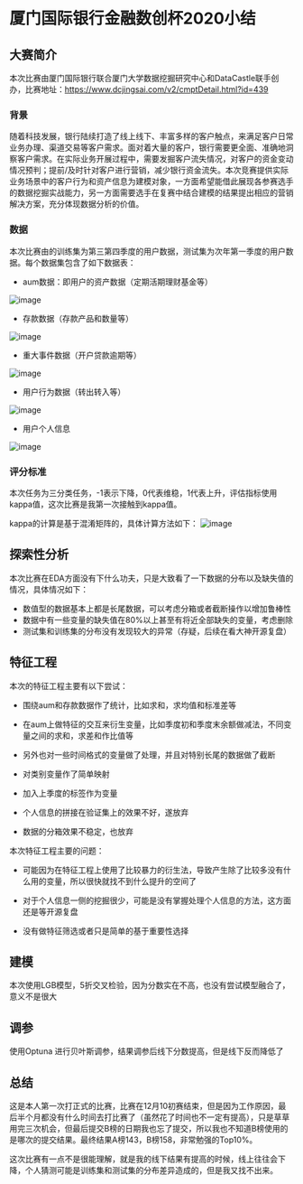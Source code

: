 # 厦门国际银行金融数创杯2020小结
## 大赛简介
本次比赛由厦门国际银行联合厦门大学数据挖掘研究中心和DataCastle联手创办，比赛地址：https://www.dcjingsai.com/v2/cmptDetail.html?id=439
### 背景
随着科技发展，银行陆续打造了线上线下、丰富多样的客户触点，来满足客户日常业务办理、渠道交易等客户需求。面对着大量的客户，银行需要更全面、准确地洞察客户需求。在实际业务开展过程中，需要发掘客户流失情况，对客户的资金变动情况预判；提前/及时针对客户进行营销，减少银行资金流失。本次竞赛提供实际业务场景中的客户行为和资产信息为建模对象，一方面希望能借此展现各参赛选手的数据挖掘实战能力，另一方面需要选手在复赛中结合建模的结果提出相应的营销解决方案，充分体现数据分析的价值。
### 数据
本次比赛由的训练集为第三第四季度的用户数据，测试集为次年第一季度的用户数据。每个数据集包含了如下数据表：
  * aum数据：即用户的资产数据（定期活期理财基金等）
  
  ![image](https://github.com/yipinterested/XMBANK2020/blob/main/Image_folder/aum.jpg)
  * 存款数据（存款产品和数量等）
  
  ![image](https://github.com/yipinterested/XMBANK2020/blob/main/Image_folder/cunkuan.jpg)
  * 重大事件数据（开户贷款逾期等）
  
  ![image](https://github.com/yipinterested/XMBANK2020/blob/main/Image_folder/big_event.jpg)
  * 用户行为数据（转出转入等）
  
  ![image](https://github.com/yipinterested/XMBANK2020/blob/main/Image_folder/behavior.jpg)
  * 用户个人信息
  
  ![image](https://github.com/yipinterested/XMBANK2020/blob/main/Image_folder/cust_info.jpg)
  

### 评分标准
本次任务为三分类任务，-1表示下降，0代表维稳，1代表上升，评估指标使用kappa值，这次比赛是我第一次接触到kappa值。

kappa的计算是基于混淆矩阵的，具体计算方法如下：
![image](https://github.com/yipinterested/XMBANK2020/blob/main/Image_folder/kappa.jpg)

## 探索性分析
本次比赛在EDA方面没有下什么功夫，只是大致看了一下数据的分布以及缺失值的情况，具体情况如下：
  * 数值型的数据基本上都是长尾数据，可以考虑分箱或者截断操作以增加鲁棒性
  * 数据中有一些变量的缺失值在80%以上甚至有将近全部缺失的变量，考虑删除
  * 测试集和训练集的分布没有发现较大的异常（存疑，后续在看大神开源复盘）
  
## 特征工程
本次的特征工程主要有以下尝试：

  * 围绕aum和存款数据作了统计，比如求和，求均值和标准差等
  
  * 在aum上做特征的交互来衍生变量，比如季度初和季度末余额做减法，不同变量之间的求和，求差和作比值等
  
  * 另外也对一些时间格式的变量做了处理，并且对特别长尾的数据做了截断
  
  * 对类别变量作了简单映射
  
  * 加入上季度的标签作为变量

  * 个人信息的拼接在验证集上的效果不好，遂放弃

  * 数据的分箱效果不稳定，也放弃
  
本次特征工程主要的问题：

  * 可能因为在特征工程上使用了比较暴力的衍生法，导致产生除了比较多没有什么用的变量，所以很快就找不到什么提升的空间了
  
  * 对于个人信息一侧的挖掘很少，可能是没有掌握处理个人信息的方法，这方面还是等开源复盘
  
  * 没有做特征筛选或者只是简单的基于重要性选择
  
## 建模
本次使用LGB模型，5折交叉检验，因为分数实在不高，也没有尝试模型融合了，意义不是很大

## 调参
使用Optuna 进行贝叶斯调参，结果调参后线下分数提高，但是线下反而降低了

## 总结
这是本人第一次打正式的比赛，比赛在12月10初赛结束，但是因为工作原因，最后半个月都没有什么时间去打比赛了（虽然花了时间也不一定有提高），只是草草用完三次机会，但最后提交B榜的日期我也忘了提交，所以我也不知道B榜使用的是哪次的提交结果。最终结果A榜143，B榜158，非常勉强的Top10%。

这次比赛有一点不是很能理解，就是我的线下结果有提高的时候，线上往往会下降，个人猜测可能是训练集和测试集的分布差异造成的，但是我又找不出来。



